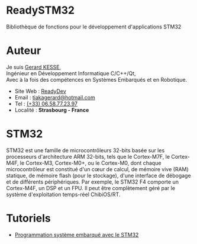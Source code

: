 # ReadySTM32

Bibliothèque de fonctions pour le développement d'applications STM32

# Auteur

Je suis 
[Gerard KESSE](http://readydev.ovh/Presentation/ "Accédez à mon site web (ReadyDev)"),  
Ingénieur en Développement Informatique C/C++/Qt,  
Avec à la fois des compétences en Systèmes Embarqués et en Robotique.  

* Site Web : [ReadyDev](http://readydev.ovh "Accédez à mon site web (ReadyDev)")
* Email : [tiakagerard@hotmail.com](mailto:tiakagerard@hotmail.com?subject=Contact&body=Bonjour "Me contactez par email")
* Tel : [(+33) 06.58.77.23.97](tel:00330658772397 "Contactez-moi")
* Localité : **Strasbourg - France**

# STM32


STM32 est une famille de microcontrôleurs 32-bits basée sur les processeurs d'architecture ARM 32-bits, tels que le Cortex-M7F, le Cortex-M4F, le Cortex-M3, Cortex-M0+, ou le Cortex-M0, dont chaque microcontrôleur est constitué d'un cœur de calcul, de mémoire vive (RAM) statique, de mémoire flash (pour le stockage), d'une interface de débogage et de différents périphériques.
Par exemple, le STM32 F4 comporte un Cortex-M4F, un DSP et un FPU. Il peut être complètement géré par le système d'exploitation temps-réel ChibiOS/RT.

# Tutoriels

* [Programmation système embarqué avec le STM32](https://readydev.ovh/Tutoriels/Embedded_System/STM32/ "Programmation système embarqué avec le STM32")  
